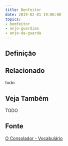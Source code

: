 ```yaml
---
title: Benfeitor
date: 2019-02-01 19:00:00
topics:
- bemfeitor
- anjo-guardiao
- anjo-da-guarda
---
```


## Definição




## Relacionado
todo

## Veja Também
TODO

## Fonte
[O Consolador - Vocabulário](http://www.oconsolador.com.br/linkfixo/vocabulario/principal.html)


